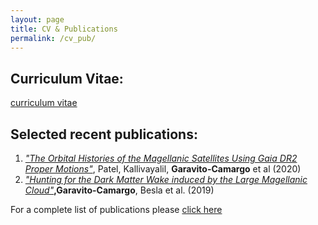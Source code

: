 ```yaml
---
layout: page
title: CV & Publications
permalink: /cv_pub/
---
```


## Curriculum Vitae:

[curriculum vitae](../CV.pdf)

## Selected recent publications:

1. [*"The Orbital Histories of the Magellanic Satellites Using Gaia DR2 Proper
   Motions"*](https://ui.adsabs.harvard.edu/abs/2020arXiv200101746P/abstract),
Patel, Kallivayalil, **Garavito-Camargo** et al (2020)
2. [*"Hunting for the Dark Matter Wake induced by the Large Magellanic
   Cloud"*](https://ui.adsabs.harvard.edu/abs/2019ApJ...884...51G/abstract)**,Garavito-Camargo**,
Besla et al. (2019)


For a complete list of publications please [click
here](https://ui.adsabs.harvard.edu/search/filter_property_fq_property=AND&filter_property_fq_property=property%3A%22refereed%22&fq=%7B!type%3Daqp%20v%3D%24fq_property%7D&fq_property=(property%3A%22refereed%22)&q=%20%20author%3A%22garavito-camargo%22&sort=date%20desc%2C%20bibcode%20desc&p_=0)



